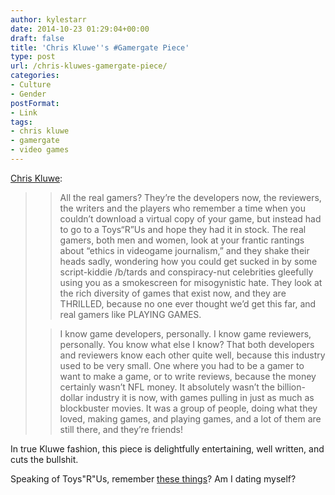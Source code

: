 ```yaml
---
author: kylestarr
date: 2014-10-23 01:29:04+00:00
draft: false
title: 'Chris Kluwe''s #Gamergate Piece'
type: post
url: /chris-kluwes-gamergate-piece/
categories:
- Culture
- Gender
postFormat:
- Link
tags:
- chris kluwe
- gamergate
- video games
---
```


[Chris Kluwe](https://medium.com/the-cauldron/why-gamergaters-piss-me-the-f-off-a7e4c7f6d8a6):


<blockquote>

> 
> All the real gamers? They’re the developers now, the reviewers, the writers and the players who remember a time when you couldn’t download a virtual copy of your game, but instead had to go to a Toys“R”Us and hope they had it in stock. The real gamers, both men and women, look at your frantic rantings about “ethics in videogame journalism,” and they shake their heads sadly, wondering how you could get sucked in by some script-kiddie /b/tards and conspiracy-nut celebrities gleefully using you as a smokescreen for misogynistic hate. They look at the rich diversity of games that exist now, and they are THRILLED, because no one ever thought we’d get this far, and real gamers like PLAYING GAMES.
> 
> 

> 
> I know game developers, personally. I know game reviewers, personally. You know what else I know? That both developers and reviewers know each other quite well, because this industry used to be very small. One where you had to be a gamer to want to make a game, or to write reviews, because the money certainly wasn’t NFL money. It absolutely wasn’t the billion-dollar industry it is now, with games pulling in just as much as blockbuster movies. It was a group of people, doing what they loved, making games, and playing games, and a lot of them are still there, and they’re friends!
> 
> 
</blockquote>


In true Kluwe fashion, this piece is delightfully entertaining, well written, and cuts the bullshit.

Speaking of Toys"R"Us, remember [these things](http://0519f170a2731643c0a9-ec45ee3cb118921cf5758d3a3db775b7.r83.cf1.rackcdn.com/f35188664d042b2c35eaab0b4ed2e250fb1c2f7d.jpg__846x0_q80.jpg)? Am I dating myself?
